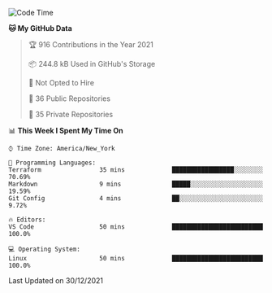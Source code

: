 <!--START_SECTION:waka-->
![Code Time](http://img.shields.io/badge/Code%20Time-53%20hrs%2033%20mins-blue)

**🐱 My GitHub Data** 

> 🏆 916 Contributions in the Year 2021
 > 
> 📦 244.8 kB Used in GitHub's Storage 
 > 
> 🚫 Not Opted to Hire
 > 
> 📜 36 Public Repositories 
 > 
> 🔑 35 Private Repositories  
 > 
📊 **This Week I Spent My Time On** 

```text
⌚︎ Time Zone: America/New_York

💬 Programming Languages: 
Terraform                35 mins             █████████████████░░░░░░░░   70.69% 
Markdown                 9 mins              █████░░░░░░░░░░░░░░░░░░░░   19.59% 
Git Config               4 mins              ██░░░░░░░░░░░░░░░░░░░░░░░   9.72%

🔥 Editors: 
VS Code                  50 mins             █████████████████████████   100.0%

💻 Operating System: 
Linux                    50 mins             █████████████████████████   100.0%

```


 Last Updated on 30/12/2021
<!--END_SECTION:waka-->
